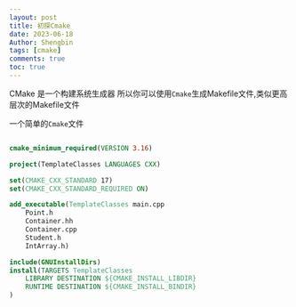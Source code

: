```yaml
--- 
layout: post
title: 初探Cmake
date: 2023-06-18
Author: Shengbin 
tags: [cmake]
comments: true
toc: true
---
```



CMake 是一个构建系统生成器
所以你可以使用`Cmake`生成Makefile文件,类似更高层次的Makefile文件


一个简单的`Cmake`文件

```cmake

cmake_minimum_required(VERSION 3.16)

project(TemplateClasses LANGUAGES CXX)

set(CMAKE_CXX_STANDARD 17)
set(CMAKE_CXX_STANDARD_REQUIRED ON)

add_executable(TemplateClasses main.cpp
    Point.h
    Container.hh
    Container.cpp
    Student.h
    IntArray.h)

include(GNUInstallDirs)
install(TARGETS TemplateClasses
    LIBRARY DESTINATION ${CMAKE_INSTALL_LIBDIR}
    RUNTIME DESTINATION ${CMAKE_INSTALL_BINDIR}
)
```
